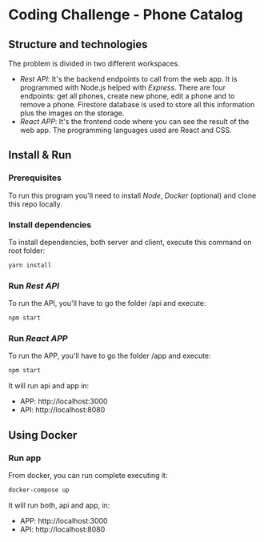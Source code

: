 # Coding Challenge - Phone Catalog

## Structure and technologies

The problem is divided in two different workspaces.

- _Rest API_: It's the backend endpoints to call from the web app. It is programmed with Node.js helped with _Express_. There are four endpoints: get all phones, create new phone, edit a phone and to remove a phone. Firestore database is used to store all this information plus the images on the storage.
- _React APP_: It's the frontend code where you can see the result of the web app. The programming languages used are React and CSS.

## Install & Run

### Prerequisites

To run this program you'll need to install _Node_, _Docker_ (optional) and clone this repo locally.

### Install dependencies

To install dependencies, both server and client, execute this command on root folder:

```bash
yarn install
```

### Run _Rest API_

To run the API, you'll have to go the folder /api and execute:

```bash
npm start
```

### Run _React APP_

To run the APP, you'll have to go the folder /app and execute:

```bash
npm start
```

It will run api and app in:

- APP: http://localhost:3000
- API: http://localhost:8080

## Using Docker

### Run app

From docker, you can run complete executing it:

```bash
docker-compose up
```

It will run both, api and app, in:

- APP: http://localhost:3000
- API: http://localhost:8080
